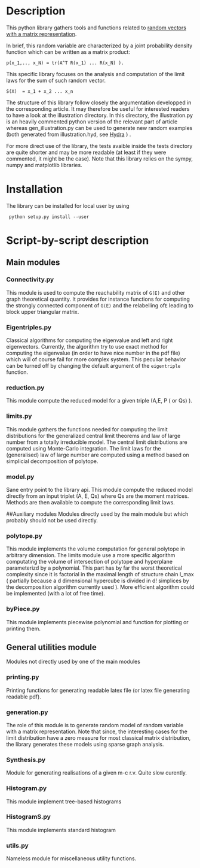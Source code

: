 # Description

This python library gathers tools and functions
related to [random vectors with a matrix representation](http://perso.quaesituri.org/florian.angeletti/Publications/Journal?filter=tags%3E[Matrix%20representation]).

In brief, this random variable are characterized by a joint probability
density function which can be written as a matrix product:
```
p(x_1,.., x_N) = tr(A^T R(x_1) ... R(x_N) ).
```

This specific library focuses on the analysis and computation
of the limit laws for the sum of such random vector.

``` 
S(X)  = x_1 + x_2 ... x_n 
```

The structure of this library follow closely the argumentation developped in the corresponding article.
It may therefore be useful for interested readers to have a look at the illustration directory.
In this directory, the illustration.py is an heavily commented python version of the relevant part 
of article whereas gen_illustration.py can be used to generate new random examples
(both generated from illustration.hyd, see [Hydra](https://github.com/FAngeletti/Hydra) ) .

For more direct use of the library, the tests avaible inside the tests directory
are quite shorter and may be more readable (at least if they were commented, it might be the case).
Note that this library relies on the sympy, numpy and matplotlib libraries. 


# Installation

The library can be installed for local user by using
```
 python setup.py install --user
```


# Script-by-script description


## Main modules 

### Connectivity.py
This module is used to compute the reachability matrix of `G(E)` and other graph theoretical quantity.
It provides for instance functions for computing the strongly connected component of `G(E)` and the
relabelling of`E` leading to block upper triangular matrix.
 
### Eigentriples.py
Classical algorithms for computing the eigenvalue and left and right eigenvectors. 
Currently, the algorithm try to use exact method for computing the eigenvalue (in order to have nice number
in the pdf file) which will of course fail for more complex system. This peculiar behavior can be turned off
by changing the default argument of the `eigentriple` function. 

### reduction.py
This module compute the reduced model for a given triple (A,E, P ( or Qs) ).

### limits.py
This module gathers the functions needed for computing the limit distributions for the generalized central limit 
theorems and law of large number from a totally irreducible model. The central limit distributions
are computed using Monte-Carlo integration. The limit laws for the (generalised) law of large number
are computed using a method based on simplicial decomposition of polytope.


### model.py
Sane entry point to the library api. This module compute the reduced model directly 
from an input triplet (A, E, Qs) where Qs are the moment matrices. Methods are then available
to compute the corresponding limit laws.


##Auxiliary modules
Modules directly used by the main module but which probably should not 
be used directly.

### polytope.py
This module implements the volume computation for general polytope in arbitrary dimension. 
The limits module use a more specific algorithm computating the volume of intersection
of polytope and hyperplane parameterizd by a polynomial. This part has by far the worst theoretical
complexity since it is factorial in the maximal length of structure chain l_max
( partially because a d dimensional hypercube is divided in d! simplices by the decomposition
algorithm currently used ). More efficient algorithm could be implemented (with a lot of free time).


### byPiece.py
This module implements piecewise polynomial and function for plotting or printing them.




## General utilities module
Modules not directly used by one of the main modules
### printing.py
Printing functions for generating readable latex file (or latex file generating readable
pdf).

### generation.py
The role of this module is to generate random model of random variable
with a matrix representation. Note that since, the interesting cases for
the limit distribution have a zero measure for most classical matrix distribution,
the library generates these models using sparse graph analysis.

### Synthesis.py
Module for generating realisations of a given m-c r.v. 
Quite slow curently.

### Histogram.py
This module implement tree-based histograms

### HistogramS.py
This module implements standard histogram
 
### utils.py 
Nameless module for miscellaneous utility functions.


